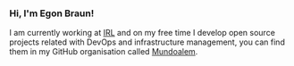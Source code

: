 ### Hi, I'm Egon Braun!

I am currently working at [IRL](http://www.irl.com) and on my free time I develop open source projects related with DevOps and infrastructure management, you can find them in my GitHub organisation called [Mundoalem](https://www.github.com/mundoalem).
